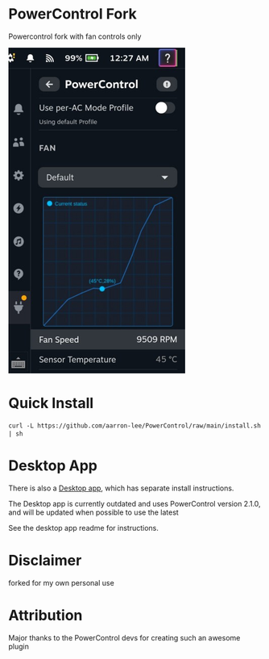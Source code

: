 # PowerControl Fork

Powercontrol fork with fan controls only

![screenshot](./assets/screenshot.jpg)

# Quick Install

```
curl -L https://github.com/aarron-lee/PowerControl/raw/main/install.sh | sh
```

# Desktop App

There is also a [Desktop app](https://github.com/aarron-lee/PowerControl-Electron), which has separate install instructions.

The Desktop app is currently outdated and uses PowerControl version 2.1.0, and will be updated when possible to use the latest

See the desktop app readme for instructions.

# Disclaimer

forked for my own personal use

# Attribution

Major thanks to the PowerControl devs for creating such an awesome plugin
